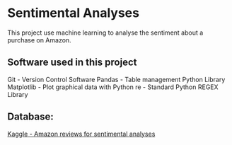 # Sentimental Analyses

This project use machine learning to analyse the sentiment about a purchase on Amazon.

## Software used in this project

Git - Version Control Software
Pandas - Table management Python Library
Matplotlib - Plot graphical data with Python
re - Standard Python REGEX Library

## Database:

[Kaggle - Amazon reviews for sentimental analyses](https://www.kaggle.com/datasets/bittlingmayer/amazonreviews)
